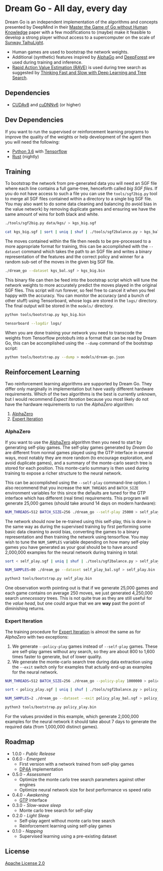 # Dream Go - All day, every day

Dream Go is an independent implementation of the algorithms and concepts presented by DeepMind in their [Master the Game of Go without Human Knowledge](https://deepmind.com/documents/119/agz_unformatted_nature.pdf) paper with a few modifications to (maybe) make it feasible to develop a strong player without access to a supercomputer on the scale of [Sunway TaihuLight](https://en.wikipedia.org/wiki/Sunway_TaihuLight).

* Human games are used to bootstrap the network weights.
* Additional (synthetic) features inspired by [AlphaGo](https://storage.googleapis.com/deepmind-media/alphago/AlphaGoNaturePaper.pdf) and [DeepForest](https://arxiv.org/pdf/1511.06410.pdf) are used during training and inference.
* [Rapid Action Value Estimation (RAVE)](http://www.machinelearning.org/proceedings/icml2007/papers/387.pdf) is used during tree search as suggested by [Thinking Fast and Slow with Deep Learning and Tree Search](https://arxiv.org/pdf/1705.08439.pdf).

## Dependencies

* [CUDAv8](https://developer.nvidia.com/cuda-zone) and [cuDNNv6](https://developer.nvidia.com/cudnn) (or higher)

## Dev Dependencies

If you want to run the supervised or reinforcement learning programs to improve the quality of the weights or help development of the agent then you will need the following:

* [Python 3.6](https://www.python.org/) with [Tensorflow](https://tensorflow.org/)
* [Rust](https://www.rust-lang.org) (nightly)

## Training

To bootstrap the network from pre-generated data you will need an SGF file where each line contains a full game-tree, henceforth called *big SGF files*. If you do not have access to such a file you can use the `tools/sgf2big.py` tool to merge all SGF files contained within a directory to a single big SGF file. You may also want to do some data cleaning and balancing (to avoid bias in the value network) by removing duplicate games and ensuring we have the same amount of wins for both black and white.

```bash
./tools/sgf2big.py data/kgs/ > kgs_big.sgf
```

```bash
cat kgs_big.sgf | sort | uniq | shuf | ./tools/sgf2balance.py > kgs_bal.sgf
```

The moves contained within the file then needs to be pre-processed to a more appropriate format for training, this can be accomplished with the `--dataset` command which takes the path to an SGF file and writes a binary representation of the features and the correct policy and winner for a random sub-set of the moves in the given big SGF file.

```bash
./dream_go --dataset kgs_bal.sgf > kgs_big.bin
```

This binary file can then be feed into the bootstrap script which will tune the network weights to more accurately predict the moves played in the original SGF files. This script will run forever, so feel free to cancel it when you feel happy with the accuracy. You can monitor the accuracy (and a bunch of other stuff) using Tensorboard, whose logs are stored in the `logs/` directory. The final output will be stored in the `models/` directory.

```bash
python tools/bootstrap.py kgs_big.bin
```

```bash
tensorboard --logdir logs/
```

When you are done training your network you need to transcode the weights from Tensorflow protobufs into a format that can be read by Dream Go, this can be accomplished using the `--dump` command of the bootstrap script:

```bash
python tools/bootstrap.py --dump > models/dream-go.json
```

## Reinforcement Learning

Two reinforcement learning algorithms are supported by Dream Go. They differ only marginally in implementation but have vastly different hardware requirements. Which of the two algorithms is the best is currently unknown, but I would recommend _Expect Iteration_ because you most likely do not have the hardware requirements to run the _AlphaZero_ algorithm:

1. [AlphaZero](https://arxiv.org/abs/1712.01815)
1. [Expert Iteration](https://arxiv.org/abs/1705.08439)

### AlphaZero

If you want to use the [AlphaZero](https://arxiv.org/abs/1712.01815) algorithm then you need to start by generating self-play games. The self-play games generated by _Dream Go_ are different from normal games played using the GTP interface in several ways, most notably they are more random (to encourage exploration, and avoid duplicate games), and a summary of the monte-carlo search tree is stored for each position. This monte-carlo summary is then used during training to expose a richer structure to the neural network.

This can be accomplished using the `--self-play` command-line option. I also recommend that you increase the `NUM_THREADS` and `BATCH_SIZE` environment variables for this since the defaults are tuned for the GTP interface which has different (real time) requirements. This program will generate 25,000 games (should take around 14 days on modern hardware):

```bash
NUM_THREADS=512 BATCH_SIZE=256 ./dream_go --self-play 25000 > self_play.sgf
```

The network should now be re-trained using this self-play, this is done in the same way as during the supervised training by first performing some basic data cleaning to avoid bias, converting the games to a binary representation and then training the network using tensorflow. You may wish to tune the `NUM_SAMPLES` variable depending on how many self-play games you have generated as your goal should be to have around 2,000,000 examples for the neural network during training in total:

```bash
sort < self_play.sgf | uniq | shuf | ./tools/sgf2balance.py > self_play_bal.sgf
```
```bash
NUM_SAMPLES=80 ./dream_go --dataset self_play_bal.sgf > self_play.bin
```
```bash
python3 tools/bootstrap.py self_play.bin
```

One observation worth pointing out is that if we generate 25,000 games and each game contains on average 250 moves, we just generated 4,250,000 search _unnecessary_ trees. This is not quite true as they are still useful for the _value head_, but one could argue that we are **way** past the point of diminishing returns.

### Expert Iteration

The training procedure for [Expert Iteration](https://arxiv.org/abs/1705.08439) is almost the same as for _AlphaZero_ with two exceptions:

1. We generate `--policy-play` games instead of `--self-play` games. These are self-play games without any search, so they are about 800 to 1,600 times faster to generate, but of lower quality.
1. We generate the monte-carlo search tree during data extraction using the `--exit` switch only for examples that actually end-up as examples for the neural network.

```bash
NUM_THREADS=512 BATCH_SIZE=256 ./dream_go --policy-play 1000000 > policy_play.sgf
```
```bash
sort < policy_play.sgf | uniq | shuf | ./tools/sgf2balance.py > policy_play_bal.sgf
```
```bash
NUM_SAMPLES=2 ./dream_go --dataset --exit policy_play_bal.sgf > policy_play.bin
```
```bash
python3 tools/bootstrap.py policy_play.bin
```

For the values provided in this example, which generate 2,000,000 examples for the neural network it should take about 7 days to generate the required data (from 1,000,000 distinct games).

## Roadmap

* 1.0.0 - _Public Release_
* 0.6.0 - _Emergent_
  * First version with a network trained from self-play games
  * [DP4A](https://devblogs.nvidia.com/parallelforall/mixed-precision-programming-cuda-8/) implementation
* 0.5.0 - _Assessment_
  * Optimize the monte carlo tree search parameters against other engines
  * Optimize neural network size for _best_ performance vs speed ratio
* 0.4.0 - _Awakening_
  * [GTP](http://www.lysator.liu.se/~gunnar/gtp/) interface
* 0.3.0 - _Slow-wave sleep_
  * Monte carlo tree search for self-play
* 0.2.0 - _Light Sleep_
  * Self-play agent without monte carlo tree search
  * Reinforcement learning using self-play games
* 0.1.0 - _Napping_
  * Supervised learning using a pre-existing dataset

## License

[Apache License 2.0](LICENSE)

